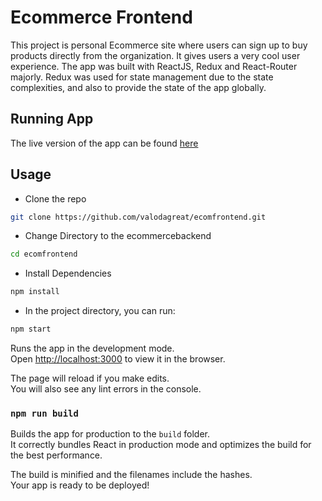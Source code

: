 # Ecommerce Frontend

This project is personal Ecommerce site where users can sign up to buy products directly from the organization. It gives users a very cool user experience. The app was built with ReactJS, Redux and React-Router majorly. Redux was used for state management due to the state complexities, and also to provide the state of the app globally.

## Running App
The live version of the app can be found [here](https://tender-lalande-27459e.netlify.app/)

## Usage

* Clone the repo
```bash
git clone https://github.com/valodagreat/ecomfrontend.git
```

* Change Directory to the ecommercebackend
```bash
cd ecomfrontend
```

* Install Dependencies
```bash
npm install
```

* In the project directory, you can run:

```bash
npm start
```

Runs the app in the development mode.\
Open [http://localhost:3000](http://localhost:3000) to view it in the browser.

The page will reload if you make edits.\
You will also see any lint errors in the console.

### `npm run build`

Builds the app for production to the `build` folder.\
It correctly bundles React in production mode and optimizes the build for the best performance.

The build is minified and the filenames include the hashes.\
Your app is ready to be deployed!
